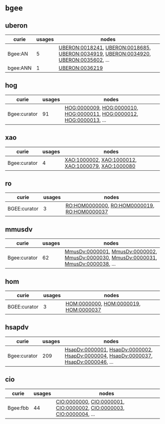 # `bgee`

## uberon

| curie    |   usages | nodes                                                                                                                                                                                                                                                                                                                                    |
|----------|----------|------------------------------------------------------------------------------------------------------------------------------------------------------------------------------------------------------------------------------------------------------------------------------------------------------------------------------------------|
| Bgee:AN  |        5 | [UBERON:0018241](http://purl.obolibrary.org/obo/UBERON_0018241), [UBERON:0018685](http://purl.obolibrary.org/obo/UBERON_0018685), [UBERON:0034919](http://purl.obolibrary.org/obo/UBERON_0034919), [UBERON:0034920](http://purl.obolibrary.org/obo/UBERON_0034920), [UBERON:0035602](http://purl.obolibrary.org/obo/UBERON_0035602), ... |
| bgee:ANN |        1 | [UBERON:0036219](http://purl.obolibrary.org/obo/UBERON_0036219)                                                                                                                                                                                                                                                                          |

## hog

| curie        |   usages | nodes                                                                                                                                                                                                                                                                                                      |
|--------------|----------|------------------------------------------------------------------------------------------------------------------------------------------------------------------------------------------------------------------------------------------------------------------------------------------------------------|
| Bgee:curator |       91 | [HOG:0000009](http://purl.obolibrary.org/obo/HOG_0000009), [HOG:0000010](http://purl.obolibrary.org/obo/HOG_0000010), [HOG:0000011](http://purl.obolibrary.org/obo/HOG_0000011), [HOG:0000012](http://purl.obolibrary.org/obo/HOG_0000012), [HOG:0000013](http://purl.obolibrary.org/obo/HOG_0000013), ... |

## xao

| curie        |   usages | nodes                                                                                                                                                                                                                                      |
|--------------|----------|--------------------------------------------------------------------------------------------------------------------------------------------------------------------------------------------------------------------------------------------|
| Bgee:curator |        4 | [XAO:1000002](http://purl.obolibrary.org/obo/XAO_1000002), [XAO:1000012](http://purl.obolibrary.org/obo/XAO_1000012), [XAO:1000079](http://purl.obolibrary.org/obo/XAO_1000079), [XAO:1000080](http://purl.obolibrary.org/obo/XAO_1000080) |

## ro

| curie        |   usages | nodes                                                                                                                                                                                       |
|--------------|----------|---------------------------------------------------------------------------------------------------------------------------------------------------------------------------------------------|
| BGEE:curator |        3 | [RO:HOM0000000](http://purl.obolibrary.org/obo/RO_HOM0000000), [RO:HOM0000019](http://purl.obolibrary.org/obo/RO_HOM0000019), [RO:HOM0000037](http://purl.obolibrary.org/obo/RO_HOM0000037) |

## mmusdv

| curie        |   usages | nodes                                                                                                                                                                                                                                                                                                                                    |
|--------------|----------|------------------------------------------------------------------------------------------------------------------------------------------------------------------------------------------------------------------------------------------------------------------------------------------------------------------------------------------|
| Bgee:curator |       62 | [MmusDv:0000001](http://purl.obolibrary.org/obo/MmusDv_0000001), [MmusDv:0000002](http://purl.obolibrary.org/obo/MmusDv_0000002), [MmusDv:0000030](http://purl.obolibrary.org/obo/MmusDv_0000030), [MmusDv:0000031](http://purl.obolibrary.org/obo/MmusDv_0000031), [MmusDv:0000038](http://purl.obolibrary.org/obo/MmusDv_0000038), ... |

## hom

| curie        |   usages | nodes                                                                                                                                                                           |
|--------------|----------|---------------------------------------------------------------------------------------------------------------------------------------------------------------------------------|
| BGEE:curator |        3 | [HOM:0000000](http://purl.obolibrary.org/obo/HOM_0000000), [HOM:0000019](http://purl.obolibrary.org/obo/HOM_0000019), [HOM:0000037](http://purl.obolibrary.org/obo/HOM_0000037) |

## hsapdv

| curie        |   usages | nodes                                                                                                                                                                                                                                                                                                                                    |
|--------------|----------|------------------------------------------------------------------------------------------------------------------------------------------------------------------------------------------------------------------------------------------------------------------------------------------------------------------------------------------|
| Bgee:curator |      209 | [HsapDv:0000001](http://purl.obolibrary.org/obo/HsapDv_0000001), [HsapDv:0000002](http://purl.obolibrary.org/obo/HsapDv_0000002), [HsapDv:0000004](http://purl.obolibrary.org/obo/HsapDv_0000004), [HsapDv:0000037](http://purl.obolibrary.org/obo/HsapDv_0000037), [HsapDv:0000046](http://purl.obolibrary.org/obo/HsapDv_0000046), ... |

## cio

| curie    |   usages | nodes                                                                                                                                                                                                                                                                                                      |
|----------|----------|------------------------------------------------------------------------------------------------------------------------------------------------------------------------------------------------------------------------------------------------------------------------------------------------------------|
| Bgee:fbb |       44 | [CIO:0000000](http://purl.obolibrary.org/obo/CIO_0000000), [CIO:0000001](http://purl.obolibrary.org/obo/CIO_0000001), [CIO:0000002](http://purl.obolibrary.org/obo/CIO_0000002), [CIO:0000003](http://purl.obolibrary.org/obo/CIO_0000003), [CIO:0000004](http://purl.obolibrary.org/obo/CIO_0000004), ... |

